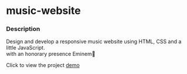 # music-website

### Description
 Design and develop a responsive music website using HTML, CSS and a little JavaScript.</br>
 with an honorary presence Eminem🤪 


Click to view the project [demo](https://alirezanezami1.github.io/music-website/)

